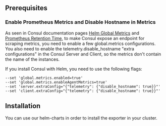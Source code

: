 ## Prerequisites


### Enable Prometheus Metrics and Disable Hostname in Metrics
As seen in Consul documentation pages [Helm Global Metrics](https://www.consul.io/docs/k8s/helm#v-global-metrics) and [Prometheus Retention Time](https://www.consul.io/docs/agent/options#telemetry-prometheus_retention_time), to make Consul expose an endpoint for scraping metrics, you need to enable a few global.metrics configurations.
You also need to enable the telemetry.disable_hostname "extra configurations" in the Consul Server and Client, so the metrics don't contain the name of the instances.

If you install Consul with Helm, you need to use the following flags:
```
--set 'global.metrics.enabled=true'
--set 'global.metrics.enableAgentMetrics=true'
--set 'server.extraConfig="{"telemetry": {"disable_hostname": true}}"'
--set 'client.extraConfig="{"telemetry": {"disable_hostname": true}}"'
```

## Installation

You can use our helm-charts in order to install the exporter in your cluster.